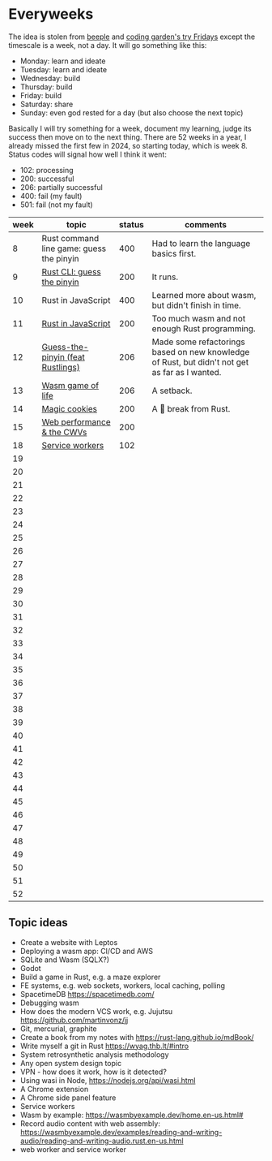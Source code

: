 # Everyweeks

The idea is stolen from [beeple](https://www.beeple-crap.com/everydays) and [coding garden's try Fridays](https://coding.garden/) except the timescale is a week, not a day. It will go something like this:

- Monday: learn and ideate
- Tuesday: learn and ideate
- Wednesday: build
- Thursday: build
- Friday: build
- Saturday: share
- Sunday: even god rested for a day (but also choose the next topic)

Basically I will try something for a week, document my learning, judge its success then move on to the next thing. There are 52 weeks in a year, I already missed the first few in 2024, so starting today, which is week 8. Status codes will signal how well I think it went:

- 102: processing
- 200: successful
- 206: partially successful
- 400: fail (my fault)
- 501: fail (not my fault)

| week | topic                                                | status | comments |
| ---- | ---------------------------------------------------- | ------ | -------- |
|   8  | Rust command line game: guess the pinyin | 400 | Had to learn the language basics first. |
|   9  | [Rust CLI: guess the pinyin](./week09/) | 200 | It runs. |
|  10  | Rust in JavaScript | 400 | Learned more about wasm, but didn't finish in time. |
|  11  | [Rust in JavaScript](./week11/) | 200 | Too much wasm and not enough Rust programming. |
|  12  | [Guess-the-pinyin (feat Rustlings)](./week12) | 206 | Made some refactorings based on new knowledge of Rust, but didn't not get as far as I wanted. |
|  13  | [Wasm game of life](./week13) | 206 | A setback. |
|  14  | [Magic cookies](./week14/) | 200 | A 🍪 break from Rust. |
|  15  | [Web performance & the CWVs](./week15/) | 200 |  |
|  18  | [Service workers](./week16/) | 102 |  |
|  19  |  |  |  |
|  20  |  |  |  |
|  21  |  |  |  |
|  22  |  |  |  |
|  23  |  |  |  |
|  24  |  |  |  |
|  25  |  |  |  |
|  26  |  |  |  |
|  27  |  |  |  |
|  28  |  |  |  |
|  29  |  |  |  |
|  30  |  |  |  |
|  31  |  |  |  |
|  32  |  |  |  |
|  33  |  |  |  |
|  34  |  |  |  |
|  35  |  |  |  |
|  36  |  |  |  |
|  37  |  |  |  |
|  38  |  |  |  |
|  39  |  |  |  |
|  40  |  |  |  |
|  41  |  |  |  |
|  42  |  |  |  |
|  43  |  |  |  |
|  44  |  |  |  |
|  45  |  |  |  |
|  46  |  |  |  |
|  47  |  |  |  |
|  48  |  |  |  |
|  49  |  |  |  |
|  50  |  |  |  |
|  51  |  |  |  |
|  52  |  |  |  |

## Topic ideas

- Create a website with Leptos
- Deploying a wasm app: CI/CD and AWS
- SQLite and Wasm (SQLX?)
- Godot
- Build a game in Rust, e.g. a maze explorer
- FE systems, e.g. web sockets, workers, local caching, polling
- SpacetimeDB <https://spacetimedb.com/>
- Debugging wasm
- How does the modern VCS work, e.g. Jujutsu <https://github.com/martinvonz/jj>
- Git, mercurial, graphite
- Create a book from my notes with <https://rust-lang.github.io/mdBook/>
- Write myself a git in Rust <https://wyag.thb.lt/#intro>
- System retrosynthetic analysis methodology
- Any open system design topic
- VPN - how does it work, how is it detected?
- Using wasi in Node, <https://nodejs.org/api/wasi.html>
- A Chrome extension
- A Chrome side panel feature
- Service workers
- Wasm by example: <https://wasmbyexample.dev/home.en-us.html#>
- Record audio content with web assembly: <https://wasmbyexample.dev/examples/reading-and-writing-audio/reading-and-writing-audio.rust.en-us.html>
- web worker and service worker
